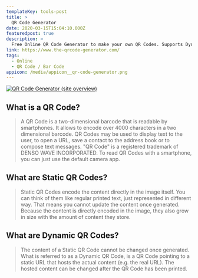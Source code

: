 ```yaml
---
templateKey: tools-post
title: >
  QR Code Generator
date: 2020-03-15T15:04:10.000Z
featuredpost: true
description: >
  Free Online QR Code Generator to make your own QR Codes. Supports Dynamic Codes, Tracking, Analytics, Free text, vCards and more.
link: https://www.the-qrcode-generator.com/
tags:
  - Online
  - QR Code / Bar Code
appicon: /media/appicon__qr-code-generator.png
---
```


[![QR Code Generator (site overview)](/media/tools__qr-code-generator.png)](https://www.the-qrcode-generator.com/ "Go to QR Code Generator's website")

## What is a QR Code?

> A QR Code is a two-dimensional barcode that is readable by smartphones. It allows to encode over 4000 characters in a two dimensional barcode. QR Codes may be used to display text to the user, to open a URL, save a contact to the address book or to compose text messages. "QR Code" is a registered trademark of DENSO WAVE INCORPORATED.
> To read QR Codes with a smartphone, you can just use the default camera app.

## What are Static QR Codes?

> Static QR Codes encode the content directly in the image itself. You can think of them like regular printed text, just represented in different way. That means you cannot update the content once generated. Because the content is directly encoded in the image, they also grow in size with the amount of content they store.

## What are Dynamic QR Codes?

> The content of a Static QR Code cannot be changed once generated. What is referred to as a Dynamic QR Code, is a QR Code pointing to a static URL that hosts the actual content (e.g. the real URL). The hosted content can be changed after the QR Code has been printed.
